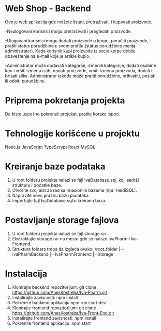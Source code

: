 # Web Shop - Backend
Ovo je web aplikacija gde možete listati, pretraživati, i kupovati proizvode.

 -Neulogovani korisnici mogu pretraživati i pregledati proizvode.

 -Ulogovani korisnici mogu dodati proizvode u korpu, poručiti proizvode, i pratiti status porudžbine u svom profilu (status porudžbine menja administrator). Kada korisnik kupi proizvode iz svoje korpe dobije obaveštenje na e-mail koje je artikle kupio.

 -Administrator može dodavati kategorije, izmeniti kategorije, dodati osobine kao i vršiti izmenu istih, dodati proizvode, vršiti izmenu proizvoda, dodati i brisati slike. Administrator takođe može pratiti porudžbine, prihvatiti, poslati ili odbiti porudžbinu.

# Priprema pokretanja projekta

Da biste uspešno pokrenuli projekat, pratite korake ispod.

# Tehnologije korišćene u projektu
Node.js
JavaScript
TypeScrypt
React
MySQL

# Kreiranje baze podataka
1. U root folderu projekta nalazi se fajl IvaDatabase.sql, koji sadrži strukturu i podatke baze.
2. Otvorite svoj alat za rad sa relacionim bazama (npr. HeidiSQL).
3. Napravite novu praznu bazu podataka.
4. Importujte fajl IvaDatabase.sql u kreiranu bazu.

# Postavljanje storage fajlova
1. U root folderu projekta nalazi se fajl storage.rar .
2. Ekstraktujte storage.rar na mestu gde se nalaze IvaPharm i Iva-Frontend.
3. Struktura foldera treba da izgleda ovako:
   /root_folder
      |--IvaPharmBackend
      |--IvaPharmFrontend
      |--storage

# Instalacija

1. Klonirajte backend repozitorijum:
git clone https://github.com/AnesKostreba/Iva-Pharm.git
2. Instalirajte zavisnosti:
npm install
3. Pokrenite backend aplikaciju
npm run start:dev
4. Klonirajte frontend repozitorijum:
git clone https://github.com/AnesKostreba/Iva-Front-End.git
5. Instalirajte frontend zavisnosti:
npm install
6. Pokrenite frontend aplikaciju:
npm start
